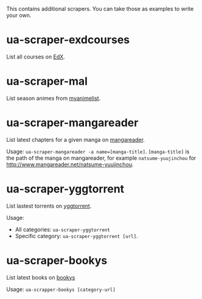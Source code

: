 This contains additional scrapers. You can take those as examples to
write your own.

# ua-scraper-exdcourses

List all courses on [EdX](https://www.edx.org/).

# ua-scraper-mal

List season animes from [myanimelist](https://myanimelist.net/anime/season).

# ua-scraper-mangareader

List latest chapters for a given manga on [mangareader](http://www.mangareader.net/).

Usage: `ua-scraper-mangareader -a name=[manga-title]`. `[manga-title]`
is the path of the manga on mangareader, for example `natsume-yuujinchou`
for http://www.mangareader.net/natsume-yuujinchou.

# ua-scraper-yggtorrent

List lastest torrents on [yggtorrent](https://yggtorrent.com/).

Usage:

* All categories: `ua-scraper-yggtorrent`
* Specific category: `ua-scraper-yggtorrent [url]`.

# ua-scraper-bookys

List latest books on [bookys](http://www.bookys.me/)

Usage: `ua-scrapper-bookys [category-url]`

